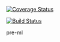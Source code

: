[![Coverage Status](https://coveralls.io/repos/github/5amron/pre-ml/badge.svg?branch=master)](https://coveralls.io/github/5amron/pre-ml?branch=master)


[![Build Status](https://travis-ci.org/5amron/pre-ml.svg?branch=master)](https://travis-ci.org/5amron/pre-ml)





pre-ml

